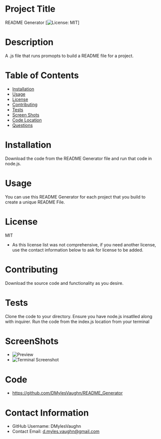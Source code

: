 
# Project Title
README Generator
[![License: MIT](https://img.shields.io/badge/MIT-maroon)]

# Description
A .js file that runs promopts to build a README file for a project.

# Table of Contents 
* [Installation](#-Installation)
* [Usage](#-Usage)
* [License](#-Installation)
* [Contributing](#-Contributing)
* [Tests](#-Tests)
* [Screen Shots](#-ScreenShots)
* [Code Location](#-Code)
* [Questions](#-Contact-Information)
    
# Installation
Download the code from the README Generator file and run that code in node.js.

# Usage
 You can use this README Generator for each project that you build to create a unique README File.

# License 
MIT
* As this license list was not comprehensive, if you need another license, use the contact information below to ask for license to be added. 

# Contributing 
Download the source code and functionality as you desire.

# Tests
Clone the code to your directory.  Ensure you have node.js insatlled along with inquirer.  Run the code from the index.js location from your terminal

# ScreenShots
* ![Preview](./images/Preview.png)
* ![Terminal Screenshot](./images/TerminalScreenshot.png)

# Code
* https://github.com/DMylesVaughn/README_Generator

# Contact Information 
* GitHub Username: DMylesVaughn
* Contact Email: d.myles.vaughn@gmail.com

